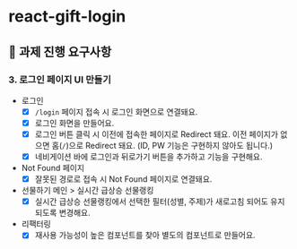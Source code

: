 # react-gift-login

## 📝 과제 진행 요구사항

### 3. 로그인 페이지 UI 만들기

- 로그인
  - [x] `/login` 페이지 접속 시 로그인 화면으로 연결돼요.
  - [x] 로그인 화면을 만들어요.
  - [x] 로그인 버튼 클릭 시 이전에 접속한 페이지로 Redirect 돼요. 이전 페이지가 없으면 홈(`/`)으로 Redirect 돼요. (ID, PW 기능은 구현하지 않아도 됩니다.)
  - [x] 네비게이션 바에 로그인과 뒤로가기 버튼을 추가하고 기능을 구현해요.

- Not Found 페이지
  - [x] 잘못된 경로로 접속 시 Not Found 페이지로 연결돼요.

- 선물하기 메인 > 실시간 급상승 선물랭킹
  - [x] 실시간 급상승 선물랭킹에서 선택한 필터(성별, 주제)가 새로고침 되어도 유지되도록 변경해요.

- 리팩터링
  - [x] 재사용 가능성이 높은 컴포넌트를 찾아 별도의 컴포넌트로 만들어요.
